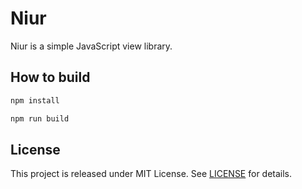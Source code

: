 # Niur

Niur is a simple JavaScript view library.

## How to build

```sh
npm install

npm run build
```

## License

This project is released under MIT License. See [LICENSE](LICENSE) for details.

